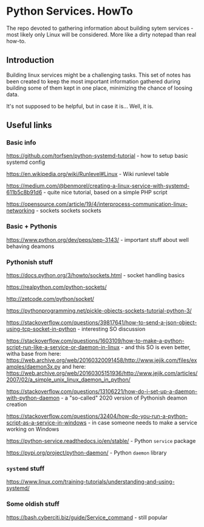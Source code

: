 # Python Services. HowTo
The repo devoted to gathering information about building sytem services - most likely only Linux will be considered.
More like a dirty notepad than real how-to.

## Introduction

Building linux services might be a challenging tasks. This set of notes has been created to keep the most important information gathered during building some of them kept in one place, minimizing the chance of loosing data.

It's not supposed to be helpful, but in case it is... Well, it is.

## Useful links

### Basic info
https://github.com/torfsen/python-systemd-tutorial - how to setup basic systemd config

https://en.wikipedia.org/wiki/Runlevel#Linux - Wiki runlevel table

https://medium.com/@benmorel/creating-a-linux-service-with-systemd-611b5c8b91d6 - quite nice tutorial, based on a simple PHP script

https://opensource.com/article/19/4/interprocess-communication-linux-networking - sockets sockets sockets

### Basic + Pythonis

https://www.python.org/dev/peps/pep-3143/ - important stuff about well behaving deamons


### Pythonish stuff
https://docs.python.org/3/howto/sockets.html - socket handling basics

https://realpython.com/python-sockets/

http://zetcode.com/python/socket/

https://pythonprogramming.net/pickle-objects-sockets-tutorial-python-3/

https://stackoverflow.com/questions/39817641/how-to-send-a-json-object-using-tcp-socket-in-python - interesting SO discussion

https://stackoverflow.com/questions/1603109/how-to-make-a-python-script-run-like-a-service-or-daemon-in-linux - and this SO is even better, witha base from here: https://web.archive.org/web/20160320091458/http://www.jejik.com/files/examples/daemon3x.py and here: https://web.archive.org/web/20160305151936/http://www.jejik.com/articles/2007/02/a_simple_unix_linux_daemon_in_python/

https://stackoverflow.com/questions/13106221/how-do-i-set-up-a-daemon-with-python-daemon - a "so-called" 2020 version of Pythonish deamon creation

https://stackoverflow.com/questions/32404/how-do-you-run-a-python-script-as-a-service-in-windows - in case someone needs to make a service working on Windows

https://python-service.readthedocs.io/en/stable/ - Python `service` package

https://pypi.org/project/python-daemon/ - Python `daemon` library

### `systemd` stuff
https://www.linux.com/training-tutorials/understanding-and-using-systemd/

### Some oldish stuff
https://bash.cyberciti.biz/guide/Service_command - still popular

